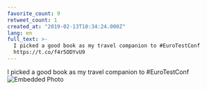 ```yaml
---
favorite_count: 9
retweet_count: 1
created_at: "2019-02-13T10:34:24.000Z"
lang: en
full_text: >-
  I picked a good book as my travel companion to #EuroTestConf
  https://t.co/f4r5ODYvU9
---
```


I picked a good book as my travel companion to #EuroTestConf
![Embedded Photo](https://twitter-media-coderbyheart.s3.eu-north-1.amazonaws.com/1095632275105026048-DzR3vI3XcAAEYt4.jpg)
